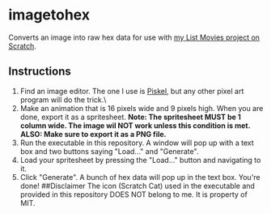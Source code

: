# imagetohex
Converts an image into raw hex data for use with [my List Movies project on Scratch](https://scratch.mit.edu/projects/168707761/#player).
## Instructions
1. Find an image editor. The one I use is [Piskel](www.piskelapp.com), but any other pixel art program will do the trick.\
2. Make an animation that is 16 pixels wide and 9 pixels high. When you are done, export it as a spritesheet. **Note: The spritesheet MUST be 1 column wide. The image wil NOT work unless this condition is met. ALSO: Make sure to export it as a PNG file.**
3. Run the executable in this repository. A window will pop up with a text box and two buttons saying "Load..." and "Generate".
4. Load your spritesheet by pressing the "Load..." button and navigating to it.
5. Click "Generate". A bunch of hex data will pop up in the text box. You're done!
##Disclaimer
The icon (Scratch Cat) used in the executable and provided in this repository DOES NOT belong to me. It is property of MIT.
